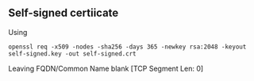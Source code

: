 ## Self-signed certiicate

Using

```
openssl req -x509 -nodes -sha256 -days 365 -newkey rsa:2048 -keyout self-signed.key -out self-signed.crt
```

Leaving FQDN/Common Name blank
[TCP Segment Len: 0]
